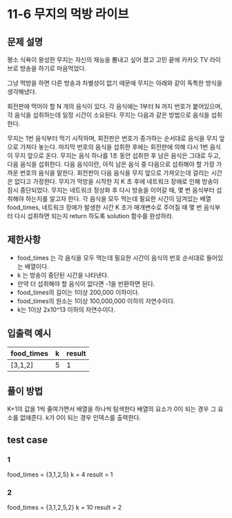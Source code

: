 # 11-6 무지의 먹방 라이브
## 문제 설명
평소 식욕이 왕성한 무지는 자신의 재능을 뽐내고 싶어 졌고 고민 끝에 카카오 TV 라이브로 방송을 하기로 마음먹었다.

그냥 먹방을 하면 다른 방송과 차별성이 없기 때문에 무지는 아래와 같이 독특한 방식을 생각해냈다.

회전판에 먹어야 할 N 개의 음식이 있다.
각 음식에는 1부터 N 까지 번호가 붙어있으며, 각 음식을 섭취하는데 일정 시간이 소요된다.
무지는 다음과 같은 방법으로 음식을 섭취한다.

무지는 1번 음식부터 먹기 시작하며, 회전판은 번호가 증가하는 순서대로 음식을 무지 앞으로 가져다 놓는다.
마지막 번호의 음식을 섭취한 후에는 회전판에 의해 다시 1번 음식이 무지 앞으로 온다.
무지는 음식 하나를 1초 동안 섭취한 후 남은 음식은 그대로 두고, 다음 음식을 섭취한다.
다음 음식이란, 아직 남은 음식 중 다음으로 섭취해야 할 가장 가까운 번호의 음식을 말한다.
회전판이 다음 음식을 무지 앞으로 가져오는데 걸리는 시간은 없다고 가정한다.
무지가 먹방을 시작한 지 K 초 후에 네트워크 장애로 인해 방송이 잠시 중단되었다.
무지는 네트워크 정상화 후 다시 방송을 이어갈 때, 몇 번 음식부터 섭취해야 하는지를 알고자 한다.
각 음식을 모두 먹는데 필요한 시간이 담겨있는 배열 food_times, 네트워크 장애가 발생한 시간 K 초가 매개변수로 주어질 때 몇 번 음식부터 다시 섭취하면 되는지 return 하도록 solution 함수를 완성하라.

## 제한사항
- food_times 는 각 음식을 모두 먹는데 필요한 시간이 음식의 번호 순서대로 들어있는 배열이다.
- k 는 방송이 중단된 시간을 나타낸다.
- 만약 더 섭취해야 할 음식이 없다면 -1을 반환하면 된다.
- food_times의 길이는 1이상 200,000 이하이다.
- food_times의 원소는 1이상 100,000,000 이하의 자연수이다.
- k는 1이상 2x10^13 이하의 자연수이다.

## 입출력 예시
| food_times | k | result |
|------|------|--------|
| [3,1,2] | 5 | 1 |

## 풀이 방법
K+1의 값을 1씩 줄여가면서 배열을 하나씩 탐색한다
배열의 요소가 0이 되는 경우 그 요소를 없애준다.
k가 0이 되는 경우 인덱스를 출력한다.

## test case
### 1
food_times = {3,1,2,5}
k = 4
result = 1
### 2
food_times = {3,1,2,5,2}
k = 10
result = 2